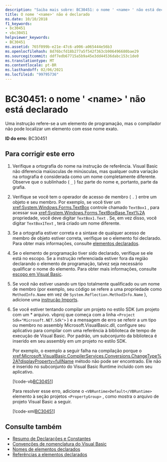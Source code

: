 ```yaml
---
description: "Saiba mais sobre: BC30451: o nome ' <name> ' não está declarado"
title: O nome '<name>' não é declarado
ms.date: 10/10/2018
f1_keywords:
- bc30451
- vbc30451
helpviewer_keywords:
- BC30451
ms.assetid: 765f099b-e21e-47c6-a906-a065444e56b3
ms.openlocfilehash: 8d76bcfd18b277a5f542f363cb906496680bae29
ms.sourcegitcommit: ddf7edb67715a5b9a45e3dd44536dabc153c1de0
ms.translationtype: MT
ms.contentlocale: pt-BR
ms.lasthandoff: 02/06/2021
ms.locfileid: "99795736"
---
```

# <a name="bc30451-name-name-is-not-declared"></a>BC30451: o nome ' \<name> ' não está declarado

Uma instrução refere-se a um elemento de programação, mas o compilador não pode localizar um elemento com esse nome exato.

 **ID do erro:** BC30451

## <a name="to-correct-this-error"></a>Para corrigir este erro

1. Verifique a ortografia do nome na instrução de referência. Visual Basic não diferencia maiúsculas de minúsculas, mas qualquer outra variação na ortografia é considerada como um nome completamente diferente. Observe que o sublinhado ( `_` ) faz parte do nome e, portanto, parte da grafia.

2. Verifique se você tem o operador de acesso de membro ( `.` ) entre um objeto e seu membro. Por exemplo, se você tiver um <xref:System.Windows.Forms.TextBox> controle chamado `TextBox1` , para acessar sua <xref:System.Windows.Forms.TextBoxBase.Text%2A> propriedade, você deve digitar `TextBox1.Text` . Se, em vez disso, você digitar `TextBox1Text` , terá criado um nome diferente.

3. Se a ortografia estiver correta e a sintaxe de qualquer acesso de membro de objeto estiver correta, verifique se o elemento foi declarado. Para obter mais informações, consulte [elementos declarados](../../programming-guide/language-features/declared-elements/index.md).

4. Se o elemento de programação tiver sido declarado, verifique se ele está no escopo. Se a instrução referenciada estiver fora da região declarando o elemento de programação, talvez seja necessário qualificar o nome do elemento. Para obter mais informações, consulte [escopo em Visual Basic](../../programming-guide/language-features/declared-elements/scope.md).

5. Se você não estiver usando um tipo totalmente qualificado ou um nome de membro (por exemplo, seu código se refere a uma propriedade como `MethodInfo.Name` em vez de `System.Reflection.MethodInfo.Name` ), adicione uma [instrução Imports](../statements/imports-statement-net-namespace-and-type.md).

6. Se você estiver tentando compilar um projeto no estilo SDK (um projeto com um \* arquivo. vbproj que começa com a linha `<Project Sdk="Microsoft.NET.Sdk">` ) e a mensagem de erro se referir a um tipo ou membro no assembly Microsoft.VisualBasic.dll, configure seu aplicativo para compilar com uma referência à biblioteca de tempo de execução de Visual Basic. Por padrão, um subconjunto da biblioteca é inserido em seu assembly em um projeto no estilo SDK.

   Por exemplo, o exemplo a seguir falha na compilação porque o <xref:Microsoft.VisualBasic.CompilerServices.Conversions.ChangeType%2A?displayProperty=fullName> método não pode ser encontrado. Ele não é inserido no subconjunto do Visual Basic Runtime incluído com seu aplicativo.

   [!code-vb[BC30451](~/samples/snippets/visualbasic/language-reference/error-messages/bc30451/program1.vb?highlight=7)]

   Para resolver esse erro, adicione o `<VBRuntime>Default</VBRuntime>` elemento à seção projetos `<PropertyGroup>` , como mostra o arquivo de projeto Visual Basic a seguir.

   [!code-xml[BC30451](~/samples/snippets/visualbasic/language-reference/error-messages/bc30451/vbruntime.vbproj?highlight=6)]

## <a name="see-also"></a>Consulte também

- [Resumo de Declarações e Constantes](../keywords/declarations-and-constants-summary.md)
- [Convenções de nomenclatura do Visual Basic](../../programming-guide/program-structure/naming-conventions.md)
- [Nomes de elementos declarados](../../programming-guide/language-features/declared-elements/declared-element-names.md)
- [Referências a elementos declarados](../../programming-guide/language-features/declared-elements/references-to-declared-elements.md)
